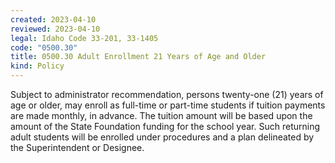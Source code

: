 ```yaml
---
created: 2023-04-10
reviewed: 2023-04-10
legal: Idaho Code 33-201, 33-1405
code: "0500.30"
title: 0500.30 Adult Enrollment 21 Years of Age and Older
kind: Policy
---
```


Subject to administrator recommendation, persons twenty-one (21) years of age or older, may enroll as full-time or part-time students if tuition payments are made monthly, in advance. The tuition amount will be based upon the amount of the State Foundation funding for the school year. Such returning adult students will be enrolled under procedures and a plan delineated by the Superintendent or Designee.
